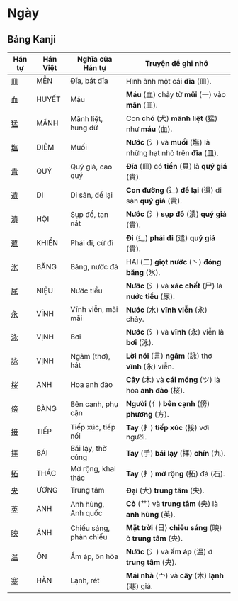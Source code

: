 # Ngày

## Bảng Kanji

| Hán tự | Hán Việt | Nghĩa của Hán tự | Truyện để ghi nhớ |
|---|---|---|---|
| [皿](https://mazii.net/vi-VN/search/kanji/javi/%E7%9A%BF) | MỄN | Đĩa, bát đĩa | Hình ảnh một cái **đĩa** (皿). |
| [血](https://mazii.net/vi-VN/search/kanji/javi/%E8%A1%80) | HUYẾT | Máu | **Máu** (血) chảy từ **mũi** (一) vào **mãn** (皿). |
| [猛](https://mazii.net/vi-VN/search/kanji/javi/%E7%8C%9B) | MÃNH | Mãnh liệt, hung dữ | Con **chó** (犬) **mãnh liệt** (猛) như **máu** (血). |
| [塩](https://mazii.net/vi-VN/search/kanji/javi/%E5%A1%A9) | DIÊM | Muối | **Nước** (氵) và **muối** (塩) là những hạt nhỏ trên **đĩa** (皿). |
| [貴](https://mazii.net/vi-VN/search/kanji/javi/%E8%B2%B4) | QUÝ | Quý giá, cao quý | **Đĩa** (皿) có **tiền** (貝) là **quý giá** (貴). |
| [遺](https://mazii.net/vi-VN/search/kanji/javi/%E9%81%BA) | DI | Di sản, để lại | **Con đường** (辶) **để lại** (遺) di sản **quý giá** (貴). |
| [潰](https://mazii.net/vi-VN/search/kanji/javi/%E6%BD%B0) | HỘI | Sụp đổ, tan nát | **Nước** (氵) **sụp đổ** (潰) **quý giá** (貴). |
| [遣](https://mazii.net/vi-VN/search/kanji/javi/%E9%81%A3) | KHIỂN | Phái đi, cử đi | **Đi** (辶) **phái đi** (遣) **quý giá** (貴). |
| [氷](https://mazii.net/vi-VN/search/kanji/javi/%E6%B0%B7) | BĂNG | Băng, nước đá | HAI (二) **giọt nước** (丶) **đóng băng** (氷). |
| [尿](https://mazii.net/vi-VN/search/kanji/javi/%E5%B0%BF) | NIỆU | Nước tiểu | **Nước** (氵) và **xác chết** (尸) là **nước tiểu** (尿). |
| [永](https://mazii.net/vi-VN/search/kanji/javi/%E6%B0%B8) | VĨNH | Vĩnh viễn, mãi mãi | **Nước** (水) **vĩnh viễn** (永) chảy. |
| [泳](https://mazii.net/vi-VN/search/kanji/javi/%E6%B3%B3) | VỊNH | Bơi | **Nước** (氵) và **vĩnh** (永) viễn là **bơi** (泳). |
| [詠](https://mazii.net/vi-VN/search/kanji/javi/%E8%A9%A0) | VỊNH | Ngâm (thơ), hát | **Lời nói** (言) **ngâm** (詠) thơ **vĩnh** (永) viễn. |
| [桜](https://mazii.net/vi-VN/search/kanji/javi/%E6%A1%9C) | ANH | Hoa anh đào | **Cây** (木) và **cái móng** (ツ) là hoa **anh đào** (桜). |
| [傍](https://mazii.net/vi-VN/search/kanji/javi/%E5%82%8D) | BÀNG | Bên cạnh, phụ cận | **Người** (亻) **bên cạnh** (傍) **phương** (方). |
| [接](https://mazii.net/vi-VN/search/kanji/javi/%E6%8E%A5) | TIẾP | Tiếp xúc, tiếp nối | **Tay** (扌) **tiếp xúc** (接) với người. |
| [拝](https://mazii.net/vi-VN/search/kanji/javi/%E6%8B%9D) | BÁI | Bái lạy, thờ cúng | **Tay** (手) **bái lạy** (拝) **chín** (九). |
| [拓](https://mazii.net/vi-VN/search/kanji/javi/%E6%8B%93) | THÁC | Mở rộng, khai thác | **Tay** (扌) **mở rộng** (拓) đá (石). |
| [央](https://mazii.net/vi-VN/search/kanji/javi/%E5%A4%AE) | ƯƠNG | Trung tâm | **Đại** (大) **trung tâm** (央). |
| [英](https://mazii.net/vi-VN/search/kanji/javi/%E8%8B%B1) | ANH | Anh hùng, Anh quốc | **Cỏ** (艹) và **trung tâm** (央) là **anh hùng** (英). |
| [映](https://mazii.net/vi-VN/search/kanji/javi/%E6%98%A0) | ÁNH | Chiếu sáng, phản chiếu | **Mặt trời** (日) **chiếu sáng** (映) ở **trung tâm** (央). |
| [温](https://mazii.net/vi-VN/search/kanji/javi/%E6%B8%A9) | ÔN | Ấm áp, ôn hòa | **Nước** (氵) và **ấm áp** (温) ở **trung tâm** (央). |
| [寒](https://mazii.net/vi-VN/search/kanji/javi/%E5%AF%92) | HÀN | Lạnh, rét | **Mái nhà** (宀) và **cây** (木) **lạnh** (寒) giá. |


